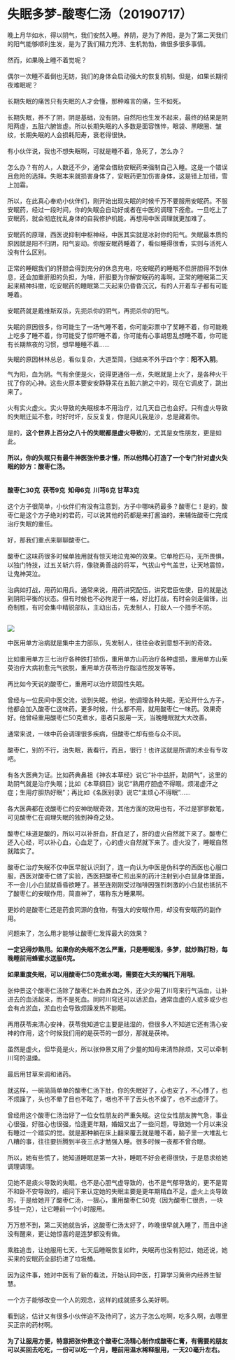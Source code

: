 # 失眠多梦-酸枣仁汤（20190717）

晚上月华如水，得以阴气，我们安然入睡。养阴，是为了养阳，是为了第二天我们的阳气能够顺利生发，是为了我们精力充沛、生机勃勃，做很多很多事情。<br /> <br />然而，如果晚上睡不着觉呢？<br /> <br />偶尔一次睡不着倒也无妨，我们的身体会启动强大的恢复机制。但是，如果长期彻夜难眠呢？<br /> <br />长期失眠的痛苦只有失眠的人才会懂，那种难言的痛，生不如死。<br /> <br />长期失眠，养不了阴，阴是基础，没有阴，自然阳也生发不起来，最终的结果是阴阳两虚，五脏六腑皆虚。所以长期失眠的人多数是面容憔悴，眼袋、黑眼圈、皱纹，长期失眠的人会损耗阳寿，衰老得很快。<br /> <br />有小伙伴说，我也不想失眠啊，可就是睡不着，急死了，怎么办？<br /> <br />怎么办？有的人，人数还不少，通常会借助安眠药来强制自己入睡。这是一个错误且危险的选择。失眠本来就损害身体了，安眠药更加伤害身体，这是错上加错，雪上加霜。<br /> <br />所以，在此真心奉劝小伙伴们，刚开始出现失眠的时候千万不要服用安眠药。不服安眠药，经过一段时间，你的失眠会自动好或者在中医的调理下痊愈。一旦吃上了安眠药，就会彻底扰乱身体的自我修护机能，再想用中医调理就更加难了。<br /> <br />安眠药的原理，西医说抑制中枢神经，中医其实就是冰封你的阳气。失眠最本质的原因就是阳不归阴，阳气妄动。你服安眠药睡着了，看似睡得很香，实则与活死人没有什么区别。<br /> <br />正常的睡眠我们的肝胆会得到充分的休息充电，吃安眠药的睡眠不但肝胆得不到休息，还会加重肝胆的负担，为啥，肝胆要为你解安眠药的毒啊。正常的睡眠第二天起来精神抖擞，吃安眠药的睡眠第二天起来仍昏昏沉沉，有的人开着车子都有可能睡着。<br /> <br />安眠药就是戴维斯双杀，先扼杀你的阴气，再扼杀你的阳气。<br /> <br />失眠的原因很多，你可能生了一场气睡不着，你可能彩票中了奖睡不着，你可能晚上吃多了睡不着，你可能受了惊吓睡不着，你可能有心事胡思乱想睡不着，你可能有长期熬夜的习惯，想早睡睡不着……

失眠的原因林林总总，看似复杂，大道至简，归结来不外乎四个字：**阳不入阴**。

气为阳，血为阴。气有余便是火，说得更通俗一点，失眠就是上火了，是各种火干扰了你的心神。这些火原本要安安静静呆在五脏六腑之中的，现在它调皮了，跳出来了。<br /> <br />火有实火虚火。实火导致的失眠根本不用治疗，过几天自己也会好。只有虚火导致的失眠迁延不愈，时好时坏，反反复复，你是风儿我是沙，总是藏着你。<br /> <br />是的，**这个世界上百分之八十的失眠都是虚火导致**的，尤其是女性朋友，更是如此。<br /> <br />**所以，你的失眠只有最牛神医张仲景才懂，所以他精心打造了一个专门针对虚火失眠的妙方：酸枣仁汤。**<br /> <br /> <br />**酸枣仁30克  茯苓9克  知母6克  川芎6克 甘草3克**<br /> <br />这个方子很简单，小伙伴们有没有注意到，方子中哪味药最多？酸枣仁！是的，酸枣仁是这个方子绝对的君药，可以说其他的药都是来打酱油的，来辅佐酸枣仁完成治疗失眠的重任。<br /> <br />好，那我们重点来聊聊酸枣仁。<br /> <br />酸枣仁这味药很多时候单独用就有惊天地泣鬼神的效果。它单枪匹马，无所畏惧，以独门特技，过五关斩六将，像骁勇善战的将军，气拔山兮气盖世，让天地震惊，让鬼神哭泣。<br /> <br />治病如打战，用药如用兵。通常来说，用药讲究配伍，讲究君臣佐使，目的就是达到阴阳平衡的状态。但有时候也不必拘泥于一格，好比打战，有时会剑走偏锋，出奇制胜，有时会集中精锐部队，主动出击，先发制人，打敌人一个措手不防。

 <br />![](https://cdn.nlark.com/yuque/0/2019/webp/101800/1563380287057-50297393-04c9-4d66-9eeb-a298ff9b737c.webp#align=left&display=inline&height=242&originHeight=1812&originWidth=1048&size=0&status=done&width=140)

中医用单方治病就是集中主力部队，先发制人，往往会收到意想不到的奇效。<br /> <br />比如重用单方三七治疗各种跌打损伤，重用单方山药治疗各种虚损，重用单方山茱萸治疗大病初愈元气欲脱，重用单方茯苓治疗脂溢性脱发等等。<br /> <br />再比如今天说的酸枣仁，重用可以治疗顽固性失眠。<br /> <br />曾经与一位民间中医交流，谈到失眠，他说，他调理各种失眠，无论开什么方子，他都会加入酸枣仁这味药。更多时候，什么都不用，就用酸枣仁一味药。效果奇好。他曾经重用酸枣仁50克煮水，患者只服用一天，当晚睡眠就大大改善。<br /> <br />通常来说，一味中药会调理很多疾病，但酸枣仁却有些与众不同。<br /> <br />酸枣仁，别的不行，治失眠，我看行，而且，很行！也许这就是所谓的术业有专攻吧。<br /> <br />有各大医典为证。比如药典鼻祖《神农本草经》说它“补中益肝，助阴气”，这里的助阴气就是治疗失眠；比如《本草纲目》说它“熟用疗胆虚不得眠，烦渴虚汗之症；生用疗胆热好眠”；再比如《名医别录》说它“主烦心不得眠”……<br /> <br />各大医典都在说酸枣仁的安神助眠奇效，其他方面的效用也有，不过是寥寥数笔，可见酸枣仁在调理失眠的独到神奇之处。<br /> <br />酸枣仁味道是酸的，所以可以补肝血，肝血足了，肝的虚火自然就下来了。酸枣仁还入心经，可以补心血，心血足了，心的虚火自然就下来了。虚火没了，睡眠自然就踏实了。<br /> <br />酸枣仁治疗失眠不仅中医早就认识到了，连一向认为中医是伪科学的西医也心服口服，西医对酸枣仁做了实验，西医把酸枣仁煎出来的药汁注射到小白鼠身体里面，不一会儿小白鼠就昏昏欲睡了。甚至连刚刚受过咖啡因强烈刺激的小白鼠也抵抗不了酸枣仁的安眠作用，简直神了，堪称东方睡果啊。<br /> <br />更妙的是酸枣仁还是药食同源的食物，有强大的安眠作用，却没有安眠药的副作用。

问题来了，怎么用才能够让酸枣仁发挥最大的效果？<br /> <br />**一定记得炒熟用。如果你的失眠不怎么严重，只是睡眠浅，多梦，就炒熟打粉，每晚睡前用蜂蜜水送服6克。**<br /> <br />**如果重度失眠，可以用酸枣仁50克煮水喝，需要在大夫的嘱托下用哦**。<br /> <br />张仲景这个酸枣仁汤除了酸枣仁补血养血之外，还少少用了川穹来行气活血，让补进去的血活起来，而不是死血。同时川穹还可以话淤血，通常血虚的人或多或少也会有点淤血，淤血也会导致烦躁发热不能眠。<br /> <br />再用茯苓来清心安神，茯苓我知道它主要是祛湿的，但很多人不知道它还有清心安神的作用，这个时候我们用的是茯苓的一部分，那就是茯神。<br /> <br />虽然是虚火，但毕竟是火，所以张仲景又用了少量的知母来清热除烦，又可以牵制川穹的温燥。<br /> <br />最后用甘草来调和诸药。<br /> <br />就这样，一碗简简单单的酸枣仁汤下肚，你的失眠好了，心也安了，不心悸了，也不烦躁了，头也不晕了目也不眩了，咽也不干了舌头也不燥了，也不出虚汗了。<br /> <br />曾经用这个酸枣仁汤治好了一位女性朋友的严重失眠。这位女性朋友脾气急，事业心很强，好胜心也很强，恰逢更年期，婚姻又出了一些问题，导致她一个月以来没有睡过一个踏实的觉。就是那种躺在床上翻来覆去就是睡不着，脑子里一大堆乱七八糟的事，往往要折腾到半夜三点才勉强入睡。很多时候一夜都不曾合眼。<br /> <br />所以，她有些慌了，她知道睡眠是第一大补，睡眠不好会老得很快，于是恳求给她调理调理。<br /> <br />见她不是痰火导致的失眠，也不是心胆气虚导致的，也不是气郁导致的，更不是胃不和卧不安导致的，细问下来认定她的失眠主要是更年期精血不足，虚火上炎导致的，于是给她开了酸枣仁汤，一狠心，重用酸枣仁50克（因为酸枣仁很贵，一块多钱一克），让它睡前一个小时服用。<br /> <br />万万想不到，第二天她就告诉，这酸枣仁汤太好了，昨晚很早就入睡了，而且中途没有醒来，更让她惊喜的是连梦都没有做。<br /> <br />乘胜追击，让她服用七天，七天后睡眠恢复如昨，失眠再也没有犯过，她还说，她买来的安眠药全部扔进了垃圾桶。<br /> <br />因为这件事，她对中医有了新的看法，开始认同中医，打算学习黄帝内经养生智慧。<br /> <br />一个方子能够改变一个人的观念，这样的成就感多么美好啊。<br /> <br />看到这，估计又有很多小伙伴迫不及待问了，这方子怎么吃啊，吃多久啊，去哪里买正宗的药材啊。<br /> <br />**为了让服用方便，特意把张仲景这个酸枣仁汤精心制作成酸枣仁膏，有需要的朋友可以买回去吃吃，一份可以吃一个月，睡前用温水稀释服用，一天20毫升左右。**<br />**<br />**
